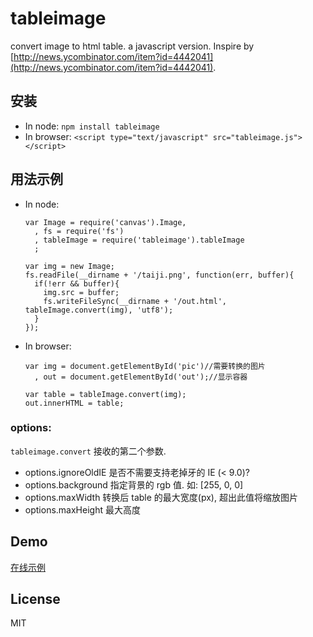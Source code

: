 tableimage
==========

convert image to html table. a javascript version. Inspire by [http://news.ycombinator.com/item?id=4442041](http://news.ycombinator.com/item?id=4442041).

## 安装

  - In node: `npm install tableimage`
  - In browser: `<script type="text/javascript" src="tableimage.js"></script>` 
  
## 用法示例

  - In node: 
      
        var Image = require('canvas').Image,
          , fs = require('fs')
          , tableImage = require('tableimage').tableImage
          ;
        
        var img = new Image;
        fs.readFile(__dirname + '/taiji.png', function(err, buffer){
          if(!err && buffer){
            img.src = buffer;
            fs.writeFileSync(__dirname + '/out.html', tableImage.convert(img), 'utf8');
          }
        });

  - In browser: 
       
        var img = document.getElementById('pic')//需要转换的图片
          , out = document.getElementById('out');//显示容器
       
        var table = tableImage.convert(img);
        out.innerHTML = table;
        
### options:

  `tableimage.convert` 接收的第二个参数. 
  - options.ignoreOldIE 是否不需要支持老掉牙的 IE (< 9.0)?
  - options.background 指定背景的 rgb 值. 如: [255, 0, 0]
  - options.maxWidth 转换后 table 的最大宽度(px), 超出此值将缩放图片
  - options.maxHeight 最大高度
        
## Demo
[在线示例](http://justan.github.com/tableimage)

## License
MIT